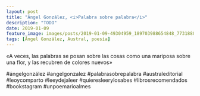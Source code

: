 ```yaml
---
layout: post
title: "Ángel González, <i>Palabra sobre palabra</i>"
description: "TODO"
date: 2019-01-09
feature_image: images/posts/2019-01-09-49304959_189703988654848_7731888316067664777_n_17902849837284147.jpg
tags: [Ángel González, Austral, poesía]
---
```


«A veces, las palabras se posan sobre las cosas como una
mariposa sobre una flor, y las recubren de colores 
nuevos»
<!--more-->

#ángelgonzález #angelgonzalez #palabrasobrepalabra #australeditorial #leoycomparto #leeydejaleer #quieresleerylosabes #librosrecomendados #bookstagram #unpoemarioalmes


